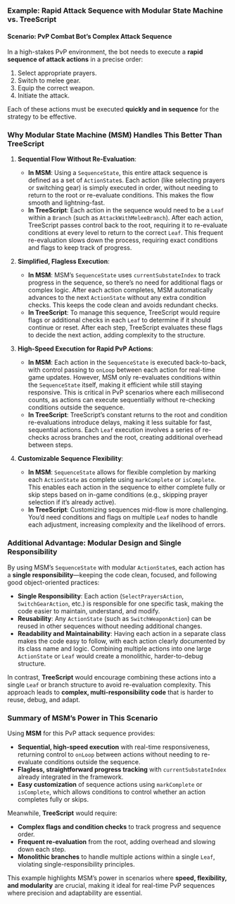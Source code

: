 ### Example: Rapid Attack Sequence with Modular State Machine vs. TreeScript

#### Scenario: PvP Combat Bot’s Complex Attack Sequence

In a high-stakes PvP environment, the bot needs to execute a **rapid sequence of attack actions** in a precise order:
1. Select appropriate prayers.
2. Switch to melee gear.
3. Equip the correct weapon.
4. Initiate the attack.

Each of these actions must be executed **quickly and in sequence** for the strategy to be effective.

### Why Modular State Machine (MSM) Handles This Better Than TreeScript

1. **Sequential Flow Without Re-Evaluation**:
   - **In MSM**: Using a `SequenceState`, this entire attack sequence is defined as a set of `ActionState`s. Each action (like selecting prayers or switching gear) is simply executed in order, without needing to return to      the root or re-evaluate conditions. This makes the flow smooth and lightning-fast.
   - **In TreeScript**: Each action in the sequence would need to be a `Leaf` within a `Branch` (such as `AttackWithMeleeBranch`). After each action, TreeScript passes control back to the root, requiring it to re-evaluate      conditions at every level to return to the correct `Leaf`. This frequent re-evaluation slows down the process, requiring exact conditions and flags to keep track of progress.

2. **Simplified, Flagless Execution**:
   - **In MSM**: MSM’s `SequenceState` uses `currentSubstateIndex` to track progress in the sequence, so there’s no need for additional flags or complex logic. After each action completes, MSM automatically advances to         the next `ActionState` without any extra condition checks. This keeps the code clean and avoids redundant checks.
   - **In TreeScript**: To manage this sequence, TreeScript would require flags or additional checks in each `Leaf` to determine if it should continue or reset. After each step, TreeScript evaluates these flags to decide       the next action, adding complexity to the structure.

3. **High-Speed Execution for Rapid PvP Actions**:
   - **In MSM**: Each action in the `SequenceState` is executed back-to-back, with control passing to `onLoop` between each action for real-time game updates. However, MSM only re-evaluates conditions within the                `SequenceState` itself, making it efficient while still staying responsive. This is critical in PvP scenarios where each millisecond counts, as actions can execute sequentially without re-checking conditions outside       the sequence.
   - **In TreeScript**: TreeScript’s constant returns to the root and condition re-evaluations introduce delays, making it less suitable for fast, sequential actions. Each `Leaf` execution involves a series of re-checks        across branches and the root, creating additional overhead between steps.

4. **Customizable Sequence Flexibility**:
   - **In MSM**: `SequenceState` allows for flexible completion by marking each `ActionState` as complete using `markComplete` or `isComplete`. This enables each action in the sequence to either complete fully or skip steps based on in-game conditions (e.g., skipping prayer selection if it’s already active).
   - **In TreeScript**: Customizing sequences mid-flow is more challenging. You’d need conditions and flags on multiple `Leaf` nodes to handle each adjustment, increasing complexity and the likelihood of errors.

### Additional Advantage: Modular Design and Single Responsibility

By using MSM’s `SequenceState` with modular `ActionState`s, each action has a **single responsibility**—keeping the code clean, focused, and following good object-oriented practices:

- **Single Responsibility**: Each action (`SelectPrayersAction`, `SwitchGearAction`, etc.) is responsible for one specific task, making the code easier to maintain, understand, and modify.
- **Reusability**: Any `ActionState` (such as `SwitchWeaponAction`) can be reused in other sequences without needing additional changes.
- **Readability and Maintainability**: Having each action in a separate class makes the code easy to follow, with each action clearly documented by its class name and logic. Combining multiple actions into one large `ActionState` or `Leaf` would create a monolithic, harder-to-debug structure.
  
In contrast, **TreeScript** would encourage combining these actions into a single `Leaf` or branch structure to avoid re-evaluation complexity. This approach leads to **complex, multi-responsibility code** that is harder to reuse, debug, and adapt.

### Summary of MSM’s Power in This Scenario

Using **MSM** for this PvP attack sequence provides:
- **Sequential, high-speed execution** with real-time responsiveness, returning control to `onLoop` between actions without needing to re-evaluate conditions outside the sequence.
- **Flagless, straightforward progress tracking** with `currentSubstateIndex` already integrated in the framework.
- **Easy customization** of sequence actions using `markComplete` or `isComplete`, which allows conditions to control whether an action completes fully or skips.

Meanwhile, **TreeScript** would require:
- **Complex flags and condition checks** to track progress and sequence order.
- **Frequent re-evaluation** from the root, adding overhead and slowing down each step.
- **Monolithic branches** to handle multiple actions within a single `Leaf`, violating single-responsibility principles.

This example highlights MSM’s power in scenarios where **speed, flexibility, and modularity** are crucial, making it ideal for real-time PvP sequences where precision and adaptability are essential.
